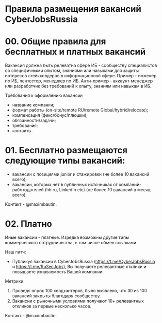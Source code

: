 # Правила размещения вакансий CyberJobsRussia

# 00. Общие правила для бесплатных и платных вакансий
Вакансия должна быть релеватна сфере ИБ - сообществу специалистов со специфичными опытом, знаниями или навыками для защиты интересов стейкхолдеров в информационной сфере. Пример - инженер по ИБ, пентестер, менеджер по ИБ. Анти-пример - аккаунт-менеджер или разработчик без требований к опыту, знаниям или навыкам в ИБ.

Требования к оформлению вакансии 
 - название компании;
 - формат работы (on-site/remote RU/remote Global/hybrid/relocate);
 - компенсация (фикс/бонус/плюшки);
 - обязанности/задачи;
 - требования;
 - контакты. 

# 01. Бесплатно размещаются следующие типы вакансий:
- вакансии с позициями junior и стажировки (не более 10 вакансий всего);
- вакансии, которых нет в публичных источниках от компаний-работодателей (hh.ru, LinkedIn etc) (не более 10 вакансий в месяц всего).

Контакт -  @maximbautin. 

# 02. Платно

Иные вакансии - платные. Изредка возможны другие типы коммерческого сотрудничества, в том числе обмен ссылками.

Наш питч:
- Публикуя вакансии в CyberJobsRussia (https://t.me/CyberJobsRussia и https://t.me/RuSecJobs), Вы получаете релевантные отклики и повышаете узнаваемость Вашей компании. 

Метрики:
1) Проведя опрос 100 хеадхантеров, было выявлено, что 30 из 100 вакансий закрыты благодаря сообществу.
2) Вакансии с рыночными условиями получают 10+ релевантных откликов за первые несколько часов.

Контакт -  @maximbautin.

